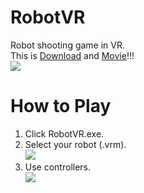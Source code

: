 # RobotVR
Robot shooting game in VR.  
This is [Download](https://github.com/rn9dfj3/robot_vr/releases) and [Movie](https://youtu.be/_dsdPU2ljGw)!!!  
![](https://github.com/rn9dfj3/robot_vr/blob/master/thum.png)
# How to Play
1. Click RobotVR.exe.
1. Select your robot (.vrm).  
![](https://github.com/rn9dfj3/robot_vr/blob/master/figure1.png)
1. Use controllers.  
![](https://github.com/rn9dfj3/robot_vr/blob/master/figure2.png)
